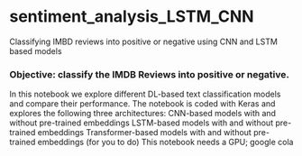 # sentiment_analysis_LSTM_CNN
Classifying IMBD reviews into positive or negative using CNN and LSTM based models

### Objective: classify the IMDB Reviews into positive or negative. 
In this notebook we explore different DL-based text classification models and compare their performance. 
The notebook is coded with Keras and explores the following three architectures:
CNN-based models with and without pre-trained embeddings
LSTM-based models with and without pre-trained embeddings
Transformer-based models with and without pre-trained embeddings (for you to do) This notebook needs a GPU; google cola
